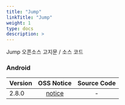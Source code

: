 ```yaml
---
title: "Jump"
linkTitle: "Jump"
weight: 1
type: docs
description: >
---
```


Jump 오픈소스 고지문 / 소스 코드

### Android

| Version | OSS Notice | Source Code |
|---|:---:|:---:|
| 2.8.0 | [notice](https://opensource.sktelecom.com/compliance_artifacts/jump/android/2.8.0/Jump_android_2.8.0_withVLAMengine_OSS_Notice.html)  | - |